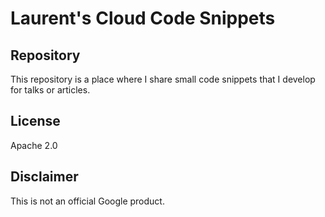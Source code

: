 # Laurent's Cloud Code Snippets

## Repository

This repository is a place where I share small code snippets that I develop for talks or articles.

## License

Apache 2.0

## Disclaimer

This is not an official Google product.
